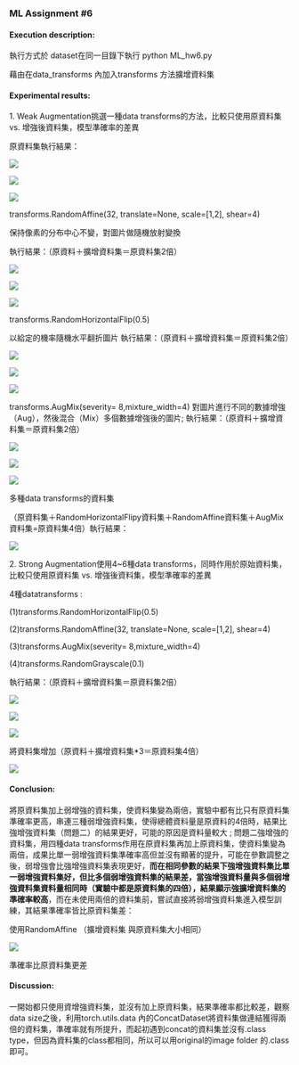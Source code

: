### ML Assignment #6

#### Execution description:

執行方式於 dataset在同一目錄下執行 python ML\_hw6.py

藉由在data\_transforms 內加入transforms 方法擴增資料集

#### Experimental results:

1\. Weak Augmentation挑選一種data transforms的方法，比較只使用原資料集 vs. 增強後資料集，模型準確率的差異

原資料集執行結果：

![](Pic/Aspose.Words.929c91b6-62fb-45b5-89c3-35e43a55d01f.003.png)

![](Pic/Aspose.Words.929c91b6-62fb-45b5-89c3-35e43a55d01f.001.png)

![](Pic/Aspose.Words.929c91b6-62fb-45b5-89c3-35e43a55d01f.002.png)

transforms.RandomAffine(32, translate=None, scale=[1,2], shear=4)

保持像素的分布中心不變，對圖片做隨機放射變換

執行結果：（原資料＋擴增資料集＝原資料集2倍）

![](Pic/Aspose.Words.929c91b6-62fb-45b5-89c3-35e43a55d01f.004.png)

![](Pic/Aspose.Words.929c91b6-62fb-45b5-89c3-35e43a55d01f.005.png)

![](Pic/Aspose.Words.929c91b6-62fb-45b5-89c3-35e43a55d01f.006.png)

transforms.RandomHorizontalFlip(0.5)

以給定的機率隨機水平翻折圖片
執行結果：（原資料＋擴增資料集＝原資料集2倍）


![](Pic/Aspose.Words.929c91b6-62fb-45b5-89c3-35e43a55d01f.007.png)

![](Pic/Aspose.Words.929c91b6-62fb-45b5-89c3-35e43a55d01f.009.png)

![](Pic/Aspose.Words.929c91b6-62fb-45b5-89c3-35e43a55d01f.008.png)


transforms.AugMix(severity= 8,mixture\_width=4)
對圖片進行不同的數據增強（Aug），然後混合（Mix）多個數據增強後的圖片; 執行結果：（原資料＋擴增資料集＝原資料集2倍）

![](Pic/Aspose.Words.929c91b6-62fb-45b5-89c3-35e43a55d01f.012.png)

![](Pic/Aspose.Words.929c91b6-62fb-45b5-89c3-35e43a55d01f.010.png)

![](Pic/Aspose.Words.929c91b6-62fb-45b5-89c3-35e43a55d01f.011.png)

多種data transforms的資料集

（原資料集＋RandomHorizontalFlipy資料集＋RandomAffine資料集＋AugMix資料集=原資料集4倍）執行結果：

![](Pic/Aspose.Words.929c91b6-62fb-45b5-89c3-35e43a55d01f.013.png)

2\. Strong Augmentation使用4~6種data transforms，同時作用於原始資料集，比較只使用原資料集 vs. 增強後資料集，模型準確率的差異

4種datatransforms :

(1)transforms.RandomHorizontalFlip(0.5)

(2)transforms.RandomAffine(32, translate=None, scale=[1,2], shear=4)

(3)transforms.AugMix(severity= 8,mixture\_width=4)

(4)transforms.RandomGrayscale(0.1)

執行結果：（原資料＋擴增資料集＝原資料集2倍）

![](Pic/Aspose.Words.929c91b6-62fb-45b5-89c3-35e43a55d01f.016.png)

![](Pic/Aspose.Words.929c91b6-62fb-45b5-89c3-35e43a55d01f.014.png)

![](Pic/Aspose.Words.929c91b6-62fb-45b5-89c3-35e43a55d01f.015.png)


將資料集增加（原資料＋擴增資料集\*3＝原資料集4倍）


![](Pic/Aspose.Words.929c91b6-62fb-45b5-89c3-35e43a55d01f.017.png)

#### Conclusion:

將原資料集加上弱增強的資料集，使資料集變為兩倍，實驗中都有比只有原資料集準確率更高，串連三種弱增強資料集，使得總體資料量是原資料的4倍時，結果比強增強資料集（問題二）的結果更好，可能的原因是資料量較大 ; 問題二強增強的資料集，用四種data transforms作用在原資料集再加上原資料集，使資料集變為兩倍，成果比單一弱增強資料集準確率高但並沒有顯著的提升，可能在參數調整之後，弱增強會比強增強資料集表現更好，**而在相同參數的結果下強增強資料集比單一弱增強資料集好，但比多個弱增強資料集的結果差，當強增強資料量與多個弱增強資料集資料量相同時（實驗中都是原資料集的四倍），結果顯示強擴增資料集的準確率較高**，而在未使用兩倍的資料集前，嘗試直接將弱增強資料集進入模型訓練，其結果準確率皆比原資料集差：

使用RandomAffine （擴增資料集 與原資料集大小相同）

![](Pic/Aspose.Words.929c91b6-62fb-45b5-89c3-35e43a55d01f.018.png)

準確率比原資料集更差

#### Discussion:

一開始都只使用資增強資料集，並沒有加上原資料集，結果準確率都比較差，觀察data size之後，利用torch.utils.data 內的ConcatDataset將資料集做連結獲得兩倍的資料集，準確率就有所提升，而起初遇到concat的資料集並沒有.class type，但因為資料集的class都相同，所以可以用original的image folder 的.class即可。
